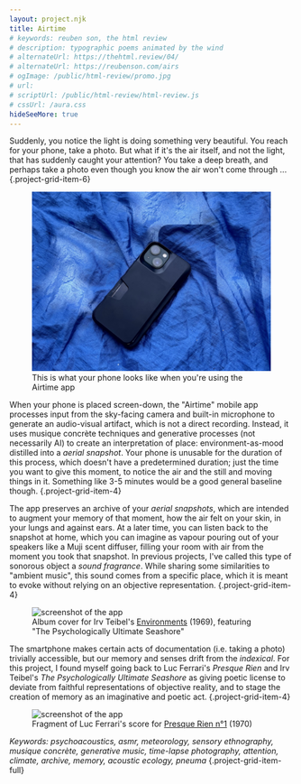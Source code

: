 ```yaml
---
layout: project.njk
title: Airtime
# keywords: reuben son, the html review
# description: typographic poems animated by the wind
# alternateUrl: https://thehtml.review/04/
# alternateUrl: https://reubenson.com/airs
# ogImage: /public/html-review/promo.jpg
# url:
# scriptUrl: /public/html-review/html-review.js
# cssUrl: /aura.css
hideSeeMore: true
---
```


Suddenly, you notice the light is doing something very beautiful. You reach for your phone, take a photo. But what if it's the air itself, and not the light, that has suddenly caught your attention? You take a deep breath, and perhaps take a photo even though you know the air won't come through ...
{.project-grid-item-6}

<figure class="project-grid-item-2">
    <img src="/public/air-phone.jpeg" alt="screenshot of the app" />
    <figcaption>
        This is what your phone looks like when you're using the Airtime app
    </figcaption>
</figure>

When your phone is placed screen-down, the "Airtime" mobile app processes input from the sky-facing camera and built-in microphone to generate an audio-visual artifact, which is not a direct recording. Instead, it uses musique concrète techniques and generative processes (not necessarily AI) to create an interpretation of place: environment-as-mood distilled into a _aerial snapshot_. Your phone is unusable for the duration of this process, which doesn't have a predetermined duration; just the time you want to give this moment, to notice the air and the still and moving things in it. Something like 3-5 minutes would be a good general baseline though.
{.project-grid-item-4}

<!-- < insert image or graphics of translation of image and audio into the aerial snapshot > -->
<!-- {.project-grid-item-4} -->

The app preserves an archive of your _aerial snapshots_, which are intended to augment your memory of that moment, how the air felt on your skin, in your lungs and against ears. At a later time, you can listen back to the snapshot at home, which you can imagine as vapour pouring out of your speakers like a Muji scent diffuser, filling your room with air from the moment you took that snapshot. In previous projects, I've called this type of sonorous object a _sound fragrance_. While sharing some similarities to "ambient music", this sound comes from a specific place, which it is meant to evoke without relying on an objective representation.
{.project-grid-item-4}

<figure
    class="project-grid-item-2"
>
    <img src="https://f4.bcbits.com/img/a3429394211_16.jpg" alt="screenshot of the app" />
    <figcaption>
       Album cover for Irv Teibel's <a target="_blank" href="https://en.wikipedia.org/wiki/Environments_(album_series)#:~:text=total%20Environments.-,Environments%201%20(1969),-%5Bedit%5D">Environments</a> (1969), featuring "The Psychologically Ultimate Seashore"
    </figcaption>
</figure>

The smartphone makes certain acts of documentation (i.e. taking a photo) trivially accessible, but our memory and senses drift from the _indexical_. For this project, I found myself going back to Luc Ferrari's _Presque Rien_ and Irv Teibel's _The Psychologically Ultimate Seashore_ as giving poetic license to deviate from faithful representations of objective reality, and to stage the creation of memory as an imaginative and poetic act.
{.project-grid-item-4}

<!-- The drift of memory and sensation from the _indexical_ is unavoidable,  -->
<!-- Prior to Brian Eno's coining of the term "ambient music", In the late 1960's Luc Ferari's "Presque Rien" and Irv Teibel's "The Psychologically Ultimate Seashore" arrived at an overlapping set of strategies that dealt with the psychoacoustic aspects of environmental sound. In both cases, site-specific audio recordings were subject to modifications and compositional strategies that deviated from original recordings (and therefore less faithful to the "original") while also composing an experience for the listener that went beyond the merely documentary. While Teibel's piece magnifies a sense of the ocean, Ferrari's "Presque Rien" is a through-composed piece that places naturalistic elements (like cricket sounds) in linear time, which sounds plausible as an unedited recording, but is in fact carefully composed and constructed. -->
<!-- {.project-grid-item-4} -->

<!-- These _aerial snapshots_ are both indexical and -->

<!-- will not accurately represent your experience of that moment, but may help you properly experience it firsthand, and augment your memory of it. Memory and archive working together to create a new experience of the past, a sense of lightness. -->

<figure
    class="project-grid-item-2"
>
    <img src="https://maison-ona.com/img/works/116_slideshow_1.jpg" alt="screenshot of the app" />
    <figcaption>
        Fragment of Luc Ferrari's score for <a target="_blank" href="https://maison-ona.com/catalog-0059ONA">Presque Rien n°1</a> (1970)
    </figcaption>
</figure>

_Keywords: psychoacoustics, asmr, meteorology, sensory ethnography, musique concrète, generative music, time-lapse photography, attention, climate, archive, memory, acoustic ecology, pneuma_
{.project-grid-item-full}
